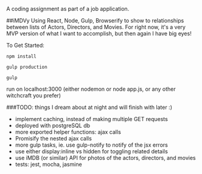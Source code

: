 A coding assignment as part of a job application.


##iMDVy
Using React, Node, Gulp, Browserify to show to relationships between lists of Actors, Directors, and Movies. For right now, it's a very MVP version of what I want to accomplish, but then again I have big eyes!

To Get Started:
```
npm install
```
```
gulp production
```
```
gulp
```

run on localhost:3000 (either nodemon or node app.js, or any other witchcraft you prefer)



###TODO: things I dream about at night and will finish with later :)
- implement caching, instead of making multiple GET requests
- deployed with postgreSQL db
- more exported helper functions: ajax calls
- Promisify the nested ajax calls
- more gulp tasks, ie. use gulp-notify to notify of the jsx errors
- use either display:inline vs hidden for toggling related details
- use iMDB (or similar) API for photos of the actors, directors, and movies
- tests: jest, mocha, jasmine

